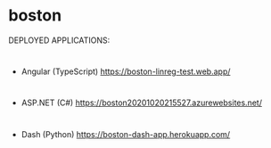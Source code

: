 # boston

DEPLOYED APPLICATIONS:
#
- Angular (TypeScript) https://boston-linreg-test.web.app/
#
- ASP.NET (C#) https://boston20201020215527.azurewebsites.net/ 
#
- Dash (Python) https://boston-dash-app.herokuapp.com/
